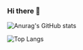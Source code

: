 ### Hi there 👋


![Anurag's GitHub stats](https://github-readme-stats.vercel.app/api?username=qkdk&show_icons=true&theme=default)

![Top Langs](https://github-readme-stats.vercel.app/api/top-langs/?username=qkdk&theme=default)


<!--
**qkdk/qkdk** is a ✨ _special_ ✨ repository because its `README.md` (this file) appears on your GitHub profile.

Here are some ideas to get you started:

- 🔭 I’m currently working on ...
- 🌱 I’m currently learning ...
- 👯 I’m looking to collaborate on ...
- 🤔 I’m looking for help with ...
- 💬 Ask me about ...
- 📫 How to reach me: ...
- 😄 Pronouns: ...
- ⚡ Fun fact: ...
-->
